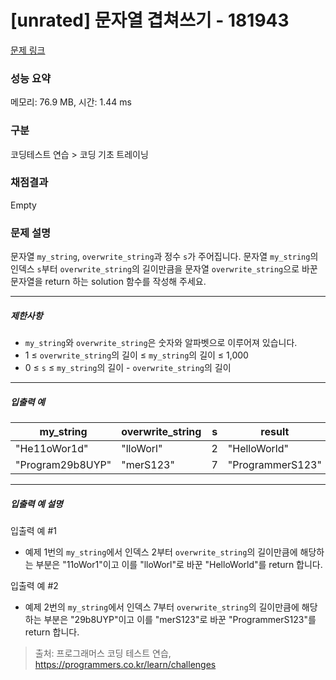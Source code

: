 # [unrated] 문자열 겹쳐쓰기 - 181943 

[문제 링크](https://school.programmers.co.kr/learn/courses/30/lessons/181943?language=java) 

### 성능 요약

메모리: 76.9 MB, 시간: 1.44 ms

### 구분

코딩테스트 연습 > 코딩 기초 트레이닝

### 채점결과

Empty

### 문제 설명

<p>문자열 <code>my_string</code>, <code>overwrite_string</code>과 정수 <code>s</code>가 주어집니다. 문자열 <code>my_string</code>의 인덱스 <code>s</code>부터 <code>overwrite_string</code>의 길이만큼을 문자열 <code>overwrite_string</code>으로 바꾼 문자열을 return 하는 solution 함수를 작성해 주세요.</p>

<hr>

<h5>제한사항</h5>

<ul>
<li><code>my_string</code>와 <code>overwrite_string</code>은 숫자와 알파벳으로 이루어져 있습니다.</li>
<li>1 ≤ <code>overwrite_string</code>의 길이 ≤ <code>my_string</code>의 길이 ≤ 1,000</li>
<li>0 ≤ <code>s</code> ≤ <code>my_string</code>의 길이 - <code>overwrite_string</code>의 길이</li>
</ul>

<hr>

<h5>입출력 예</h5>
<table class="table">
        <thead><tr>
<th>my_string</th>
<th>overwrite_string</th>
<th>s</th>
<th>result</th>
</tr>
</thead>
        <tbody><tr>
<td>"He11oWor1d"</td>
<td>"lloWorl"</td>
<td>2</td>
<td>"HelloWorld"</td>
</tr>
<tr>
<td>"Program29b8UYP"</td>
<td>"merS123"</td>
<td>7</td>
<td>"ProgrammerS123"</td>
</tr>
</tbody>
      </table>
<hr>

<h5>입출력 예 설명</h5>

<p>입출력 예 #1</p>

<ul>
<li>예제 1번의 <code>my_string</code>에서 인덱스 2부터 <code>overwrite_string</code>의 길이만큼에 해당하는 부분은 "11oWor1"이고 이를 "lloWorl"로 바꾼 "HelloWorld"를 return 합니다.</li>
</ul>

<p>입출력 예 #2</p>

<ul>
<li>예제 2번의 <code>my_string</code>에서 인덱스 7부터 <code>overwrite_string</code>의 길이만큼에 해당하는 부분은 "29b8UYP"이고 이를 "merS123"로 바꾼 "ProgrammerS123"를 return 합니다.</li>
</ul>


> 출처: 프로그래머스 코딩 테스트 연습, https://programmers.co.kr/learn/challenges